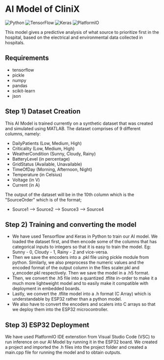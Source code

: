 # AI Model of CliniX
![Python](https://img.shields.io/badge/Python-3.8%2B-blue)
![TensorFlow](https://img.shields.io/badge/TensorFlow-2.x-orange)
![Keras](https://img.shields.io/badge/Keras-2.x-red)
![PlatformIO](https://img.shields.io/badge/PlatformIO-compatible-brightgreen)

This model gives a predictive analysis of what source to prioritize first in the hospital, based on the electrical and environmental data collected in hospitals.

## Requirements

- tensorflow
- pickle
- numpy
- pandas
- scikit-learn
- json
  
## Step 1) Dataset Creation
This AI Model is trained currently on a synthetic dataset that was created and simulated using MATLAB. The dataset comprises of 9 different columns, namely:
- DailyPatients (Low, Medium, High)
- Criticality (Low, Medium, High)
- WeatherCondition (Sunny, Cloudy, Rainy)
- BatteryLevel (in percentage)
- GridStatus (Available, Unavailable)
- TimeOfDay (Morning, Afternoon, Night)
- Temperature (in Celsius)
- Voltage (in V)
- Current (in A)

The output of the dataset will be in the 10th column which is the "SourceOrder" which is of the format;
- Source1 --> Source2 --> Source3 --> Source4

## Step 2) Training and converting the model 
- We have used Tensorflow and Keras in Python to train our AI model. We loaded the dataset first, and then encode some of the columns that has categorical inputs to integers so that it is easy to train the model. Eg: Sunny - 0, Cloudy - 1, Rainy - 2 and vice-versa.
- Then we save the encoders into a .pkl file using pickle module from python. Similarly, we also preprocess the numeric values and the encoded format of the output column in the files scaler.pkl and y_encoder.pkl respectively. Then we save the model in a .h5 format.
- Then, we convert the .h5 file into a quantized .tflite in-order to make it a much more lightweight model and to easily make it compatible with deployment in embedded boards. 
- Lastly, we convert the .tflite model into a .h format (C Array) which is understandable by ESP32 rather than a python model.
- We also have to convert the encoders and scalers into C arrays so that we deploy them into the ESP32 microcontroller.

## Step 3) ESP32 Deployment
We have used PlatformIO IDE extenstion from Visual Studio Code (VSC) to run inference on our AI Model by running it in the ESP32 board.
We created a project and imported the .h files into the project folder and created a main.cpp file for running the model and to obtain outputs.
